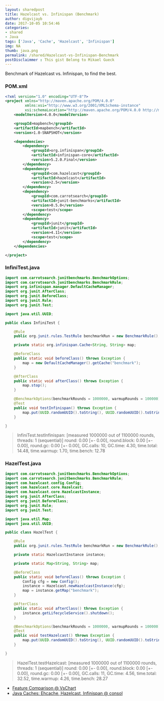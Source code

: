 ```yaml
---
layout: sharedpost
title: Hazelcast vs. Infinispan (Benchmark)
author: digvijayb
date: 2017-10-05 10:54:46
categories:
- shared
- Java
tags: ['Java', 'Cache', 'Hazelcast', 'Infinispan']
img: NA
thumb: java.png
permalink: /shared/Hazelcast-vs-Infinispan-Benchmark
postDisclaimmer : This gist Belong to Mikael Gueck
---
```

Benchmark of Hazelcast vs. Infinispan, to find the best.

### POM.xml
```xml
<?xml version="1.0" encoding="UTF-8"?>
<project xmlns="http://maven.apache.org/POM/4.0.0"
         xmlns:xsi="http://www.w3.org/2001/XMLSchema-instance"
         xsi:schemaLocation="http://maven.apache.org/POM/4.0.0 http://maven.apache.org/xsd/maven-4.0.0.xsd">
    <modelVersion>4.0.0</modelVersion>

    <groupId>mapbench</groupId>
    <artifactId>mapbench</artifactId>
    <version>1.0-SNAPSHOT</version>

    <dependencies>
        <dependency>
            <groupId>org.infinispan</groupId>
            <artifactId>infinispan-core</artifactId>
            <version>5.2.0.Final</version>
        </dependency>
        <dependency>
            <groupId>com.hazelcast</groupId>
            <artifactId>hazelcast</artifactId>
            <version>2.5</version>
        </dependency>
        <dependency>
            <groupId>com.carrotsearch</groupId>
            <artifactId>junit-benchmarks</artifactId>
            <version>0.5.0</version>
            <scope>test</scope>
        </dependency>
        <dependency>
            <groupId>junit</groupId>
            <artifactId>junit</artifactId>
            <version>4.11</version>
            <scope>test</scope>
        </dependency>
    </dependencies>

</project>
```
### InfiniTest.java

```java
import com.carrotsearch.junitbenchmarks.BenchmarkOptions;
import com.carrotsearch.junitbenchmarks.BenchmarkRule;
import org.infinispan.manager.DefaultCacheManager;
import org.junit.AfterClass;
import org.junit.BeforeClass;
import org.junit.Rule;
import org.junit.Test;

import java.util.UUID;

public class InfiniTest {

    @Rule
    public org.junit.rules.TestRule benchmarkRun = new BenchmarkRule();

    private static org.infinispan.Cache<String, String> map;

    @BeforeClass
    public static void beforeClass() throws Exception {
        map = new DefaultCacheManager().getCache("benchmark");
    }

    @AfterClass
    public static void afterClass() throws Exception {
        map.stop();
    }

    @BenchmarkOptions(benchmarkRounds = 1000000, warmupRounds = 100000)
    @Test
    public void testInfinispan() throws Exception {
        map.put(UUID.randomUUID().toString(), UUID.randomUUID().toString());
    }

}
```
> InfiniTest.testInfinispan: [measured 1000000 out of 1100000 rounds, threads: 1 (sequential)]
 round: 0.00 [+- 0.00], round.block: 0.00 [+- 0.00], round.gc: 0.00 [+- 0.00], GC.calls: 10, GC.time: 4.30, time.total: 14.48, time.warmup: 1.70, time.bench: 12.78


### HazelTest.java

```java
import com.carrotsearch.junitbenchmarks.BenchmarkOptions;
import com.carrotsearch.junitbenchmarks.BenchmarkRule;
import com.hazelcast.config.Config;
import com.hazelcast.core.Hazelcast;
import com.hazelcast.core.HazelcastInstance;
import org.junit.AfterClass;
import org.junit.BeforeClass;
import org.junit.Rule;
import org.junit.Test;

import java.util.Map;
import java.util.UUID;

public class HazelTest {

    @Rule
    public org.junit.rules.TestRule benchmarkRun = new BenchmarkRule();

    private static HazelcastInstance instance;

    private static Map<String, String> map;

    @BeforeClass
    public static void beforeClass() throws Exception {
        Config cfg = new Config();
        instance = Hazelcast.newHazelcastInstance(cfg);
        map = instance.getMap("benchmark");
    }

    @AfterClass
    public static void afterClass() throws Exception {
        instance.getLifecycleService().shutdown();
    }

    @BenchmarkOptions(benchmarkRounds = 1000000, warmupRounds = 100000)
    @Test
    public void testHazelcast() throws Exception {
        map.put(UUID.randomUUID().toString(), UUID.randomUUID().toString());
    }

}
```

> HazelTest.testHazelcast: [measured 1000000 out of 1100000 rounds, threads: 1 (sequential)]
 round: 0.00 [+- 0.00], round.block: 0.00 [+- 0.00], round.gc: 0.00 [+- 0.00], GC.calls: 11, GC.time: 4.56, time.total: 32.52, time.warmup: 4.26, time.bench: 28.27


- <a href="http://vschart.com/compare/jboss-infinispan/vs/hazelcast" target="_blank">Feature Comparison @ VsChart</a>
- <a href="https://labs.consol.de/java-caches/index.html" target="_blank">Java Caches: Ehcache, Hazelcast, Infinispan @ consol</a>

